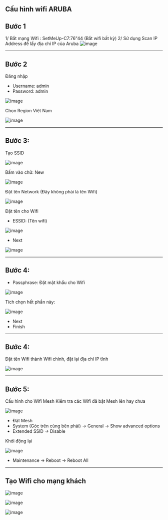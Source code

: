 Cấu hình wifi ARUBA
--------
## Bước 1
1/ Bắt mạng Wifi : SetMeUp-C7:76"44 (Bắt wifi bất kỳ)
2/ Sử dụng Scan IP Address để lấy địa chỉ IP của Aruba
![image](https://github.com/user-attachments/assets/9dfbb5dc-a86d-49c1-ac9a-d0c07a487429)

---
## Bước 2
Đăng nhập 
- Username: admin
- Password: admin

![image](https://github.com/user-attachments/assets/af9b2bfb-6eb2-497b-a09a-251755bbc163)

Chọn Region Việt Nam

![image](https://github.com/user-attachments/assets/8c098bf9-21ba-4f89-9505-361d77b08d33)

---
## Bước 3: 
Tạo SSID

![image](https://github.com/user-attachments/assets/132e7a39-f79d-494d-946e-874a491d00c0)

Bấm vào chữ: New

![image](https://github.com/user-attachments/assets/5c4d2247-5bc2-444a-9d59-d3951bd70f62)

Đặt tên Network (Đây không phải là tên Wifi)

![image](https://github.com/user-attachments/assets/376f1472-0aef-4525-8a3b-8e1554c1d63c)

Đặt tên cho Wifi 
- ESSID: (Tên wifi)

![image](https://github.com/user-attachments/assets/4d368a58-014d-4748-8ff5-3c2a57864d60)

- Next 

![image](https://github.com/user-attachments/assets/3a4c5c58-d1b1-4a38-a84b-08374e98812c)

---
## Bước 4:
- Passphrase: Đặt mật khẩu cho Wifi

![image](https://github.com/user-attachments/assets/40597e8c-f76f-4f5a-b06f-6846eaf114dc)

Tích chọn hết phần này:

![image](https://github.com/user-attachments/assets/d2d388b2-43e6-4a3c-8732-62919184a367)

- Next
- Finish

---
## Bước 4:
Đặt tên Wifi thành Wifi chính, đặt lại địa chỉ IP tĩnh

![image](https://github.com/user-attachments/assets/2932089b-17af-4294-b390-bf1011439c3a)

--- 
## Bước 5:
Cấu hình cho Wifi Mesh 
Kiểm tra các Wifi đã bật Mesh lên hay chưa

![image](https://github.com/user-attachments/assets/c60c7ed3-0aba-4274-9533-b887cf4f622c)

- Đặt Mesh
- System (Góc trên cùng bên phải) ->  General -> Show advanced options
- Extended SSID -> Disable 

Khởi động lại

![image](https://github.com/user-attachments/assets/fad2b3a3-ca92-4fd8-82cb-f420b27e9093)

- Maintenance -> Reboot -> Reboot All

---
## Tạo Wifi cho mạng khách

![image](https://github.com/user-attachments/assets/0b8ce3e0-26a8-49c4-81da-2ca5c920915f)

![image](https://github.com/user-attachments/assets/77443bf8-bf7d-4d9e-ad2f-4d120d7e0060)

![image](https://github.com/user-attachments/assets/7a299ad8-c91b-4b08-b365-6ecdd9d11711)





